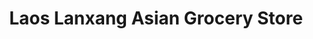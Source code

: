 ---
title: "Laos Lanxang Asian Grocery Store"
url: /morganton/laos-lanxang-asian-grocery-store/
shop: Supermarkt
---